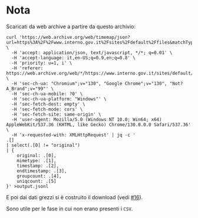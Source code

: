 # Nota

Scaricati da web archive a partire da questo archivio:

```
curl 'https://web.archive.org/web/timemap/json?url=https%3A%2F%2Fwww.interno.gov.it%2Fsites%2Fdefault%2Ffiles&matchType=prefix&collapse=urlkey&output=json&fl=original%2Cmimetype%2Ctimestamp%2Cendtimestamp%2Cgroupcount%2Cuniqcount&filter=%21statuscode%3A%5B45%5D..&limit=10000&_=1731313541311&filter=original:.*omicid.*' \
  -H 'accept: application/json, text/javascript, */*; q=0.01' \
  -H 'accept-language: it,en-US;q=0.9,en;q=0.8' \
  -H 'priority: u=1, i' \
  -H 'referer: https://web.archive.org/web/*/https://www.interno.gov.it/sites/default/files*' \
  -H 'sec-ch-ua: "Chromium";v="130", "Google Chrome";v="130", "Not?A_Brand";v="99"' \
  -H 'sec-ch-ua-mobile: ?0' \
  -H 'sec-ch-ua-platform: "Windows"' \
  -H 'sec-fetch-dest: empty' \
  -H 'sec-fetch-mode: cors' \
  -H 'sec-fetch-site: same-origin' \
  -H 'user-agent: Mozilla/5.0 (Windows NT 10.0; Win64; x64) AppleWebKit/537.36 (KHTML, like Gecko) Chrome/130.0.0.0 Safari/537.36' \
  -H 'x-requested-with: XMLHttpRequest' | jq -c '
.[]
| select(.[0] != "original")
| {
    original: .[0],
    mimetype: .[1],
    timestamp: .[2],
    endtimestamp: .[3],
    groupcount: .[4],
    uniqcount: .[5]
}' >output.jsonl
```

E poi dai dati grezzi si è costruito il download (vedi [#16](https://github.com/aborruso/archivioDatiPubbliciPreziosi/issues/16)).

Sono utile per le fase in cui non erano presenti i `CSV`.
